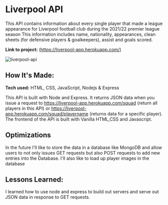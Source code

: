 # Liverpool API
This API contains information about every single player that made a league appearance for Liverpool football club during the 2021/22 premier league season This information includes name, nationality, appearances, clean sheets (for defensive players & goalkeepers), assist and goals scored.

**Link to project:** [(https://liverpool-app.herokuapp.com/)](https://liverpool-app.herokuapp.com/)

![liverpool-api](https://user-images.githubusercontent.com/84820874/172867997-972f6b78-494f-419f-adc1-df683561079a.gif)


## How It's Made:

**Tech used:** HTML, CSS, JavaScript, Nodejs & Express

This API is built with Node and Express. It returns JSON data when you issue a request to https://liverpool-app.herokuapp.com/squad (return all players in this API) or https://liverpool-app.herokuapp.com/squad/playername (returns data for a specific player). The frontend of the API is built with Vanilla HTML,CSS and Javascript.

## Optimizations

In the future I'll like to store the data in a database like MongoDB and allow users to not only issues GET requests but also POST requests to add new entries into the Database. I'll also like to load up player images in the database

## Lessons Learned:

I learned how to use node and express to build out servers and serve out JSON data in response to GET requests.



